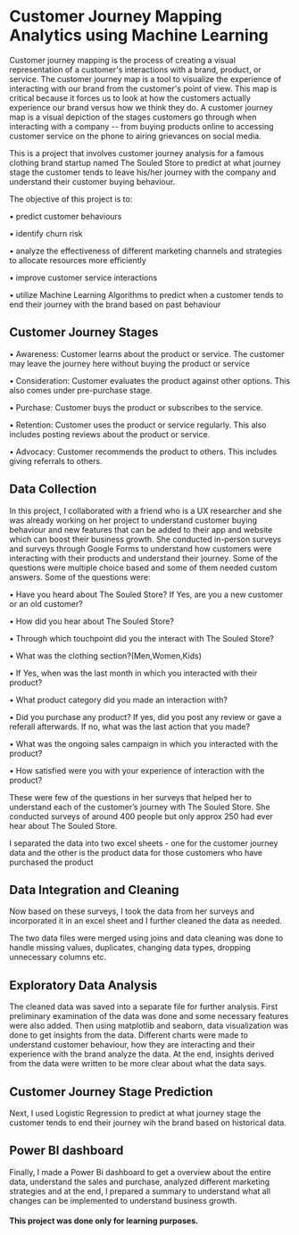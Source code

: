 # Customer Journey Mapping Analytics using Machine Learning 
Customer journey mapping is the process of creating a visual representation of a customer's interactions with a brand, product, or service. The customer journey map is a tool to visualize the experience of interacting with our brand from the customer's point of view. This map is critical because it forces us to look at how the customers actually experience our brand versus how we think they do. A customer journey map is a visual depiction of the stages customers go through when interacting with a company -- from buying products online to accessing customer service on the phone to airing grievances on social media.

This is a project that involves customer journey analysis for a famous clothing brand startup named The Souled Store to predict at what journey stage the customer tends to leave his/her journey with the company and understand their customer buying behaviour. 

The objective of this project is to:

•	predict customer behaviours

•	identify churn risk

•	analyze the effectiveness of different marketing channels and strategies to allocate resources more efficiently

•	improve customer service interactions

•	utilize Machine Learning Algorithms to predict when a customer tends to end their journey with the brand based on past behaviour

## Customer Journey Stages

•	Awareness: Customer learns about the product or service. The customer may leave the journey here without buying the product or service

•	Consideration: Customer evaluates the product against other options. This also comes under pre-purchase stage.

•	Purchase: Customer buys the product or subscribes to the service.

•	Retention: Customer uses the product or service regularly. This also includes posting reviews about the product or service.

•	Advocacy: Customer recommends the product to others. This includes giving referrals to others.

## Data Collection 

In this project, I collaborated with a friend who is a UX researcher and she was already working on her project to understand customer buying behaviour and new features that can be added to their app and website which can boost their business growth. She conducted in-person surveys and surveys through Google Forms to understand how customers were interacting with their products and understand their journey.  Some of the questions were multiple choice based and some of them needed custom answers. Some of the questions were:

•	Have you heard about The Souled Store? If Yes, are you a new customer or an old customer? 

•	How did you hear about The Souled Store?

•	Through which touchpoint did you the interact with The Souled Store? 

•	What was the clothing section?(Men,Women,Kids)

•	If Yes, when was the last month in which you interacted with their product?

•	What product category did you made an interaction with?

•	Did you purchase any product? If yes, did you post any review or gave a referall afterwards. If no, what was the last action that you made?

•	What was the ongoing sales campaign in which you interacted with the product?

•	How satisfied were you with your experience of interaction with the product?

These were few of the questions in her surveys that helped her to understand each of the customer’s journey with The Souled Store. She conducted surveys of around 400 people but only approx 250 had ever hear about The Souled Store.

I separated the data into two excel sheets - one for the customer journey data and the other is the product data for those customers who have purchased the product

## Data Integration and Cleaning

Now based on these surveys, I took the data from her surveys and incorporated it in an excel sheet and I further cleaned the data as needed. 

The two data files were merged using joins and data cleaning was done to handle missing values, duplicates, changing data types, dropping unnecessary columns etc.

## Exploratory Data Analysis

 The cleaned data was saved into a separate file for further analysis. First preliminary examination of the data was done and some necessary features were also added. Then using matplotlib and seaborn, data visualization was done to get insights from the data. Different charts were made to understand customer behaviour, how they are interacting and their experience with the brand analyze the data. At the end, insights derived from the data were written to be more clear about what the data says.

 ## Customer Journey Stage Prediction
 
 Next, I used Logistic Regression to predict at what journey stage the customer tends to end their journey wih the brand based on historical data.

 ## Power BI dashboard
 Finally, I made a Power Bi dashboard to get a overview about the entire data, understand the sales and purchase, analyzed different marketing strategies and at the end, I prepared a summary to understand what all changes can be implemented to understand business growth.
 


 ####  This project was done only for learning purposes.


